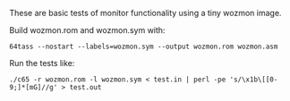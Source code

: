 These are basic tests of monitor functionality using a tiny wozmon image.

Build wozmon.rom and wozmon.sym with:

    64tass --nostart --labels=wozmon.sym --output wozmon.rom wozmon.asm

Run the tests like:

    ./c65 -r wozmon.rom -l wozmon.sym < test.in | perl -pe 's/\x1b\[[0-9;]*[mG]//g' > test.out
